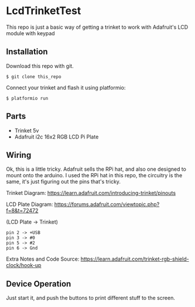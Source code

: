 # LcdTrinketTest

This repo is just a basic way of getting a trinket to work with Adafruit's LCD module with keypad

## Installation

Download this repo with git.  

```
$ git clone this_repo
```

Connect your trinket and flash it using platformio:

    $ platformio run

## Parts

- Trinket 5v
- Adafruit i2c 16x2 RGB LCD Pi Plate

## Wiring

Ok, this is a little tricky.  Adafruit sells the RPi hat, and also one designed to mount onto the arduino.  I used the RPi hat in this repo, the circuitry is the same, it's just figuring out the pins that's tricky.  

Trinket Diagram:  https://learn.adafruit.com/introducing-trinket/pinouts

LCD Plate Diagram: https://forums.adafruit.com/viewtopic.php?f=8&t=72472 

(LCD Plate -> Trinket)
```
pin 2 -> +USB
pin 3 -> #0
pin 5 -> #2
pin 6 -> Gnd
```

Extra Notes and Code Source:  https://learn.adafruit.com/trinket-rgb-shield-clock/hook-up

## Device Operation

Just start it, and push the buttons to print different stuff to the screen.  

